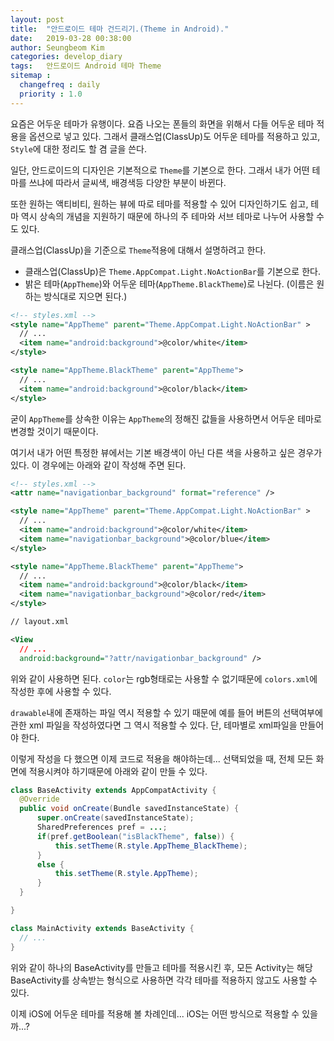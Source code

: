 ```yaml
---
layout: post
title:  "안드로이드 테마 건드리기.(Theme in Android)."
date:   2019-03-28 00:38:00
author: Seungbeom Kim
categories: develop_diary
tags:	안드로이드 Android 테마 Theme
sitemap :
  changefreq : daily
  priority : 1.0
---
```


요즘은 어두운 테마가 유행이다. 요즘 나오는 폰들의 화면을 위해서 다들 어두운 테마 적용을 옵션으로 넣고 있다. 그래서 클래스업(ClassUp)도 어두운 테마를 적용하고 있고, `Style`에 대한 정리도 할 겸 글을 쓴다.

일단, 안드로이드의 디자인은 기본적으로 `Theme`를 기본으로 한다. 그래서 내가 어떤 테마를 쓰냐에 따라서 글씨색, 배경색등 다양한 부분이 바뀐다.

또한 원하는 액티비티, 원하는 뷰에 따로 테마를 적용할 수 있어 디자인하기도 쉽고, 테마 역시 상속의 개념을 지원하기 때문에 하나의 주 테마와 서브 테마로 나누어 사용할 수도 있다.

클래스업(ClassUp)을 기준으로 `Theme`적용에 대해서 설명하려고 한다.

- 클래스업(ClassUp)은 `Theme.AppCompat.Light.NoActionBar`를 기본으로 한다.
- 밝은 테마(`AppTheme`)와 어두운 테마(`AppTheme.BlackTheme`)로 나뉜다. (이름은 원하는 방식대로 지으면 된다.)

```xml
<!-- styles.xml -->
<style name="AppTheme" parent="Theme.AppCompat.Light.NoActionBar" >
  // ...
  <item name="android:background">@color/white</item>
</style>

<style name="AppTheme.BlackTheme" parent="AppTheme">
  // ...
  <item name="android:background">@color/black</item>
</style>
```

굳이 `AppTheme`를 상속한 이유는 `AppTheme`의 정해진 값들을 사용하면서 어두운 테마로 변경할 것이기 때문이다.

여기서 내가 어떤 특정한 뷰에서는 기본 배경색이 아닌 다른 색을 사용하고 싶은 경우가 있다. 이 경우에는 아래와 같이 작성해 주면 된다.

```xml
<!-- styles.xml -->
<attr name="navigationbar_background" format="reference" />

<style name="AppTheme" parent="Theme.AppCompat.Light.NoActionBar" >
  // ...
  <item name="android:background">@color/white</item>
  <item name="navigationbar_background">@color/blue</item>
</style>

<style name="AppTheme.BlackTheme" parent="AppTheme">
  // ...
  <item name="android:background">@color/black</item>
  <item name="navigationbar_background">@color/red</item>
</style>

// layout.xml

<View
  // ...
  android:background="?attr/navigationbar_background" />
```

위와 같이 사용하면 된다. `color`는 rgb형태로는 사용할 수 없기때문에 `colors.xml`에 작성한 후에 사용할 수 있다.

`drawable`내에 존재하는 파일 역시 적용할 수 있기 때문에 예를 들어 버튼의 선택여부에 관한 xml 파일을 작성하였다면 그 역시 적용할 수 있다. 단, 테마별로 xml파일을 만들어야 한다.

이렇게 작성을 다 했으면 이제 코드로 적용을 해야하는데... 선택되었을 때, 전체 모든 화면에 적용시켜야 하기때문에 아래와 같이 만들 수 있다.

```java
class BaseActivity extends AppCompatActivity {
  @Override
  public void onCreate(Bundle savedInstanceState) {
      super.onCreate(savedInstanceState);
      SharedPreferences pref = ...;
      if(pref.getBoolean("isBlackTheme", false)) {
          this.setTheme(R.style.AppTheme_BlackTheme);
      }
      else {
          this.setTheme(R.style.AppTheme);
      }
  }

}

class MainActivity extends BaseActivity {
  // ...
}
```

위와 같이 하나의 BaseActivity를 만들고 테마를 적용시킨 후, 모든 Activity는 해당 BaseActivity를 상속받는 형식으로 사용하면 각각 테마를 적용하지 않고도 사용할 수 있다.

이제 iOS에 어두운 테마를 적용해 볼 차례인데... iOS는 어떤 방식으로 적용할 수 있을까...?
